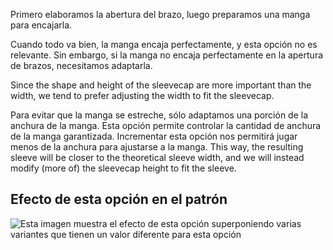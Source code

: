 Primero elaboramos la abertura del brazo, luego preparamos una manga para encajarla.

Cuando todo va bien, la manga encaja perfectamente, y esta opción no es relevante. Sin embargo, si la manga no encaja perfectamente en la apertura de brazos, necesitamos adaptarla.

Since the shape and height of the sleevecap are more important than the width, we tend to prefer adjusting the width to fit the sleevecap.

Para evitar que la manga se estreche, sólo adaptamos una porción de la anchura de la manga. Esta opción permite controlar la cantidad de anchura de la manga garantizada. Incrementar esta opción nos permitirá jugar menos de la anchura para ajustarse a la manga. This way, the resulting sleeve will be closer to the theoretical sleeve width, and we will instead modify (more of) the sleevecap height to fit the sleeve.

## Efecto de esta opción en el patrón

![Esta imagen muestra el efecto de esta opción superponiendo varias variantes que tienen un valor diferente para esta opción](diana\_sleevewidthguarantee\_sample.svg "Efecto de esta opción en el patrón")
